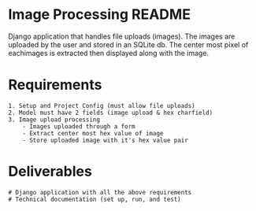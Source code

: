 # Image Processing README

 Django application that handles file uploads (images). The images are uploaded by the user and stored in an SQLite db. The center most pixel of eachimages is extracted then displayed along with the image.

 # Requirements
    1. Setup and Project Config (must allow file uploads)
    2. Model must have 2 fields (image upload & hex charfield)
    3. Image upload processing 
        - Images uploaded through a form
        - Extract center most hex value of image
        - Store uploaded image with it's hex value pair

# Deliverables

    # Django application with all the above requirements
    # Technical documentation (set up, run, and test)
    
